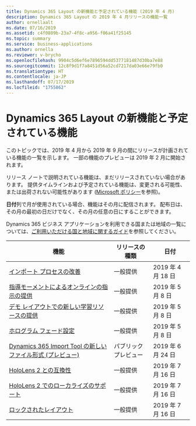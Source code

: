```yaml
---
title: Dynamics 365 Layout の新機能と予定されている機能 (2019 年 4 月)
description: Dynamics 365 Layout の 2019 年 4 月リリースの機能一覧
author: ornellaalt
ms.date: 07/16/2019
ms.assetid: c4f0809b-23a7-4f8c-a956-f06a41f25145
ms.topic: summary
ms.service: business-applications
ms.author: ornella
ms.reviewer: v-brycho
ms.openlocfilehash: 9904c5d6ef6e7896594dd5377181487d30ba7e88
ms.sourcegitcommit: 12c8f9d1f7a8451d56a52cd7217da03e66e79fb0
ms.translationtype: HT
ms.contentlocale: ja-JP
ms.lasthandoff: 07/17/2019
ms.locfileid: "1755862"
---
```

#  <a name="whats-new-and-planned-for-dynamics-365-layout"></a>Dynamics 365 Layout の新機能と予定されている機能

このトピックでは、2019 年 4 月から 2019 年 9 月の間にリリースが計画されている機能の一覧を示します。 一部の機能のプレビューは 2019 年 2 月に開始されます。   

リリース ノートで説明されている機能は、まだリリースされていない場合があります。 提供タイムラインおよび予定されている機能は、変更される可能性、または出荷されない可能性があります ([Microsoft ポリシー](https://go.microsoft.com/fwlink/p/?linkid=2007332)を参照)。

**日付**列で月が使用されている場合、機能はその月に配信されます。 配布日は、その月の最初の日だけでなく、その月の任意の日にすることができます。

Dynamics 365 ビジネス アプリケーションを利用できる国または地域の一覧については、[ご利用いただける国と地域に関するガイド](https://aka.ms/dynamics_365_international_availability_deck)を参照してください。

| 機能                                                                       | リリースの種類         | 日付 |
|-------------------------------------------------------------------------------|----------------------|----------------------|
| [インポート プロセスの改善](asset-quality.md)|一般提供|2019 年 4 月 18 日|
| [指導モーメントによるオンラインの指示の提供](teaching-moments.md)|一般提供|2019 年 5 月 8 日|
| [デモ レイアウトでの新しい学習リソースの提供](demo-layouts.md)|一般提供|2019 年 5 月 8 日|
| [ホログラム フェード設定](hologram-fade.md)|一般提供|2019 年 5 月 8 日|
| [Dynamics 365 Import Tool の新しいファイル形式 (プレビュー)](import-tool-formats.md)|パブリック プレビュー|2019 年 6 月 24 日|
| [HoloLens 2 との互換性](hololens-2.md)|一般提供|2019 年 7 月 16 日|
| [HoloLens 2 でのローカライズのサポート](localization-hololens-2.md)|一般提供|2019 年 7 月 16 日|
| [ロックされたレイアウト](locked-layouts.md)|一般提供|2019 年 7 月 16 日|

